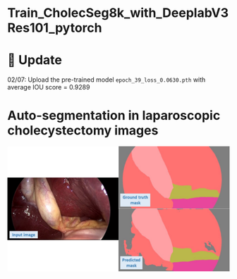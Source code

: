 # Train_CholecSeg8k_with_DeeplabV3Res101_pytorch
# 🚀 Update
02/07: Upload the pre-trained model ```epoch_39_loss_0.0630.pth``` with average IOU score = 0.9289
# Auto-segmentation in laparoscopic cholecystectomy images
![Model will choose the picture with conversation fit your input](./demo.jpg)
